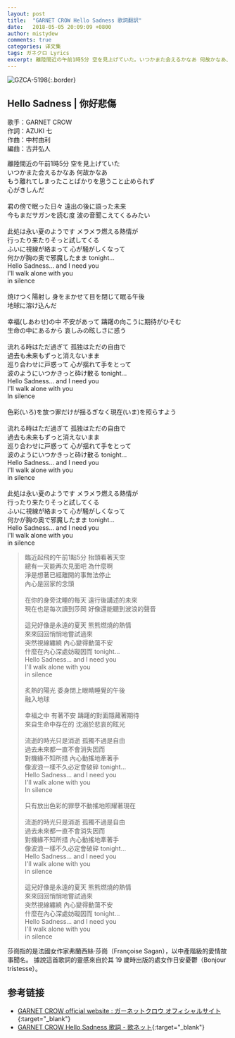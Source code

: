 ```yaml
---
layout: post
title:  "GARNET CROW Hello Sadness 歌詞翻訳"
date:   2018-05-05 20:09:09 +0800
author: mistydew
comments: true
categories: 译文集
tags: ガネクロ Lyrics
excerpt: 離陸間近の午前1時5分 空を見上げていた。いつかまた会えるかなあ 何故かなあ、もう離れてしまったことばかりを思うこと止められず、心がきしんだ。
---
```

![GZCA-5198](https://crowsub.github.io/assets/images/discography/album/GZCA-5198.jpg){:.border}

## Hello Sadness | 你好悲傷

歌手：GARNET CROW<br>
作詞：AZUKI 七<br>
作曲：中村由利<br>
編曲：古井弘人

<div class="lyric-original">
<p>
離陸間近の午前1時5分 空を見上げていた<br>
いつかまた会えるかなあ 何故かなあ<br>
もう離れてしまったことばかりを思うこと止められず<br>
心がきしんだ<br>
<br>
君の傍で眠った日々 遠出の後に語った未来<br>
今もまだサガンを読む度 波の音聞こえてくるみたい<br>
<br>
此処は永い夏のようです メラメラ燃える熱情が<br>
行ったり来たりそっと試してくる<br>
ふいに視線が絡まって 心が騒がしくなって<br>
何かが胸の奥で邪魔したまま tonight...<br>
Hello Sadness... and I need you<br>
I'll walk alone with you<br>
in silence<br>
<br>
焼けつく陽射し 身をまかせて目を閉じて眠る午後<br>
地球に溶け込んだ<br>
<br>
幸福(しあわせ)の中 不安があって 躊躇の向こうに期待がひそむ<br>
生命の中にあるから 哀しみの眩しさに惑う<br>
<br>
流れる時はただ過ぎて 孤独はただの自由で<br>
過去も未来もずっと消えないまま<br>
巡り合わせに戸惑って 心が揺れて手をとって<br>
波のようにいつかきっと砕け散る tonight...<br>
Hello Sadness... and I need you<br>
I'll walk alone with you<br>
In silence<br>
<br>
色彩(いろ)を放つ罪だけが揺るぎなく現在(いま)を照らすよう<br>
<br>
流れる時はただ過ぎて 孤独はただの自由で<br>
過去も未来もずっと消えないまま<br>
巡り合わせに戸惑って 心が揺れて手をとって<br>
波のようにいつかきっと砕け散る tonight...<br>
Hello Sadness... and I need you<br>
I'll walk alone with you<br>
in silence<br>
<br>
此処は永い夏のようです メラメラ燃える熱情が<br>
行ったり来たりそっと試してくる<br>
ふいに視線が絡まって 心が騒がしくなって<br>
何かが胸の奥で邪魔したまま tonight...<br>
Hello Sadness... and I need you<br>
I'll walk alone with you<br>
in silence
</p>
</div>

<div class="lyric-translation">
<blockquote>
臨近起飛的午前1點5分 抬頭看著天空<br>
總有一天能再次見面吧 為什麼啊<br>
淨是想著已經離開的事無法停止<br>
內心是回家的念頭<br>
<br>
在你的身旁沈睡的每天 遠行後講述的未來<br>
現在也是每次讀到莎岡 好像還能聽到波浪的聲音<br>
<br>
這兒好像是永遠的夏天 熊熊燃燒的熱情<br>
來來回回悄悄地嘗試過來<br>
突然視線纏繞 內心變得動蕩不安<br>
什麼在內心深處妨礙因而 tonight...<br>
Hello Sadness... and I need you<br>
I'll walk alone with you<br>
in silence<br>
<br>
炙熱的陽光 委身閉上眼睛睡覺的午後<br>
融入地球<br>
<br>
幸福之中 有著不安 躊躇的對面隱藏著期待<br>
來自生命中存在的 沈溺於悲哀的眩光<br>
<br>
流逝的時光只是消逝 孤獨不過是自由<br>
過去未來都一直不會消失因而<br>
對機緣不知所措 內心動搖地牽著手<br>
像波浪一樣不久必定會破碎 tonight...<br>
Hello Sadness... and I need you<br>
I'll walk alone with you<br>
In silence<br>
<br>
只有放出色彩的罪孽不動搖地照耀著現在<br>
<br>
流逝的時光只是消逝 孤獨不過是自由<br>
過去未來都一直不會消失因而<br>
對機緣不知所措 內心動搖地牽著手<br>
像波浪一樣不久必定會破碎 tonight...<br>
Hello Sadness... and I need you<br>
I'll walk alone with you<br>
in silence<br>
<br>
這兒好像是永遠的夏天 熊熊燃燒的熱情<br>
來來回回悄悄地嘗試過來<br>
突然視線纏繞 內心變得動蕩不安<br>
什麼在內心深處妨礙因而 tonight...<br>
Hello Sadness... and I need you<br>
I'll walk alone with you<br>
in silence
</blockquote>
</div>

莎崗指的是法國女作家弗蘭西絲·莎崗（Françoise Sagan），以中產階級的愛情故事聞名。
據說這首歌詞的靈感來自於其 19 歲時出版的處女作日安憂鬱（Bonjour tristesse）。

## 参考链接

* [GARNET CROW official website : ガーネットクロウ オフィシャルサイト](http://www.garnetcrow.com){:target="_blank"}
* [GARNET CROW Hello Sadness 歌詞 - 歌ネット](https://www.uta-net.com/song/85223){:target="_blank"}
